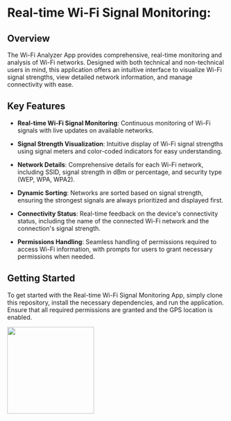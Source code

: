# Real-time Wi-Fi Signal Monitoring:

## Overview
The Wi-Fi Analyzer App provides comprehensive, real-time monitoring and analysis of Wi-Fi networks. Designed with both technical and non-technical users in mind, this application offers an intuitive interface to visualize Wi-Fi signal strengths, view detailed network information, and manage connectivity with ease.

## Key Features

- **Real-time Wi-Fi Signal Monitoring**: Continuous monitoring of Wi-Fi signals with live updates on available networks.

- **Signal Strength Visualization**: Intuitive display of Wi-Fi signal strengths using signal meters and color-coded indicators for easy understanding.

- **Network Details**: Comprehensive details for each Wi-Fi network, including SSID, signal strength in dBm or percentage, and security type (WEP, WPA, WPA2).

- **Dynamic Sorting**: Networks are sorted based on signal strength, ensuring the strongest signals are always prioritized and displayed first.

- **Connectivity Status**: Real-time feedback on the device's connectivity status, including the name of the connected Wi-Fi network and the connection's signal strength.

- **Permissions Handling**: Seamless handling of permissions required to access Wi-Fi information, with prompts for users to grant necessary permissions when needed.

## Getting Started

To get started with the Real-time Wi-Fi Signal Monitoring App, simply clone this repository, install the necessary dependencies, and run the application.
Ensure that all required permissions are granted and the GPS location is enabled.

<img src="https://github.com/abhishekbardolia/WifiSignalMonitor/assets/21007272/85630456-393c-4d50-8074-3923eb6e6db7" width="200">


